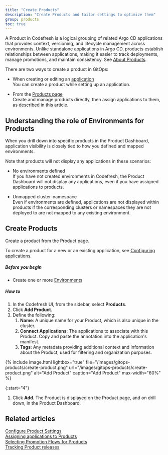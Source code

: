 ```yaml
---
title: "Create Products"
description: "Create Products and tailor settings to optimize them"
group: products
toc: true
---
```




A Product in Codefresh is a logical grouping of related Argo CD applications that provides context, versioning, and lifecycle management across environments. Unlike standalone applications in Argo CD, products establish relationships between applications, making it easier to track deployments, manage promotions, and maintain consistency. See [About Products]({{site.baseurl}}/docs/products/about-products/).

There are two ways to create a product in GitOps:
* When creating or editing an [application]({{site.baseurl}}/docs/deployments/gitops/application-configuration-settings/#products)<br>
  You can create a product while setting up an application.

* From the [Products page](#create-products)<br>
  Create and manage products directly, then assign applications to them, as described in this article.



## Understanding the role of Environments for Products

When you drill down into specific products in the Product Dashboard, application visibility is closely tied to how you defined and mapped environments. 

Note that products will not display any applications in these scenarios:

* No environments defined  
  If you have not created environments in Codefresh, the Product Dashboard will not display any applications, even if you have assigned applications to products.  


* Unmapped cluster-namespace  
  Even if environments are defined, applications are not displayed within products if the corresponding clusters or namespaces they are not deployed to are not mapped to any existing environment. 




## Create Products 
Create a product from the Product page.  

To create a product for a new or an existing application, see [Configuring applications]({{site.baseurl}}/docs/deployments/gitops/application-configuration-settings/#products).

##### Before you begin
* Create one or more [Environments]({{site.baseurl}}/docs/environments/create-manage-environments/#create-environments)

##### How to
1. In the Codefresh UI, from the sidebar, select **Products**.
1. Click **Add Product**.
1. Define the following:
    1. **Name**: A unique name for your Product, which is also unique in the cluster. 
    1. **Connect Applications**: The applications to associate with this Product. 
      Copy and paste the annotation into the application's manifest.
    1. **Tags**: Any metadata providing additional context and information about the Product, used for filtering and organization purposes.

{% include 
	image.html 
	lightbox="true" 
	file="/images/gitops-products/create-product.png" 
	url="/images/gitops-products/create-product.png" 
	alt="Add Product" 
	caption="Add Product"
  max-width="60%" 
%}

{:start="4"}
1. Click **Add**. 
   The Product is displayed on the Product page, and on drill down, in the Product Dashboard. 


## Related articles
[Configure Product Settings]({{site.baseurl}}/docs/products/configure-product-settings/)  
[Assigning applications to Products]({{site.baseurl}}/docs/products/assign-applications/)   
[Selecting Promotion Flows for Products]({{site.baseurl}}/docs/products/promotion-flow-triggers/)   
[Tracking Product releases]({{site.baseurl}}/docs/promotions/product-releases/)  